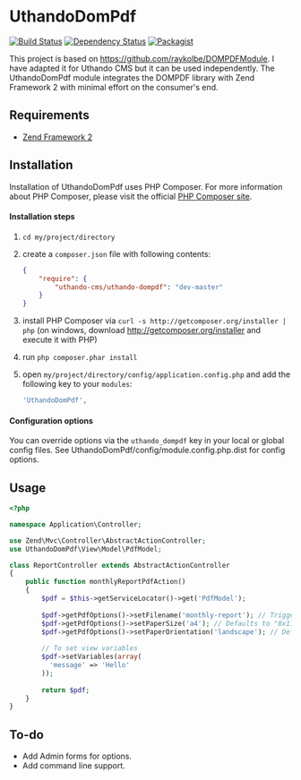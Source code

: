 UthandoDomPdf
============

[![Build Status](https://travis-ci.org/uthando-cms/uthando-dompdf.svg?branch=master)](https://travis-ci.org/uthando-cms/uthando-dompdf)
[![Dependency Status](https://www.versioneye.com/user/projects/55ed90c2211c6b0019001aa2/badge.svg?style=flat)](https://www.versioneye.com/user/projects/55ed90c2211c6b0019001aa2)
[![Packagist](https://img.shields.io/packagist/v/uthando-cms/uthando-dompdf.svg)](https://packagist.org/packages/uthando-cms/uthando-dompdf)

This project is based on https://github.com/raykolbe/DOMPDFModule.
I have adapted it for Uthando CMS but it can be used independently. The UthandoDomPdf module integrates the DOMPDF library with Zend Framework 2 with minimal
effort on the consumer's end.

## Requirements
  - [Zend Framework 2](http://www.github.com/zendframework/zf2)

## Installation
Installation of UthandoDomPdf uses PHP Composer. For more information about
PHP Composer, please visit the official [PHP Composer site](http://getcomposer.org/).

#### Installation steps

  1. `cd my/project/directory`
  2. create a `composer.json` file with following contents:

     ```json
     {
         "require": {
             "uthando-cms/uthando-dompdf": "dev-master"
         }
     }
     ```
  3. install PHP Composer via `curl -s http://getcomposer.org/installer | php` (on windows, download
     http://getcomposer.org/installer and execute it with PHP)
  4. run `php composer.phar install`
  5. open `my/project/directory/config/application.config.php` and add the following key to your `modules`: 

     ```php
     'UthandoDomPdf',
     ```
#### Configuration options
You can override options via the `uthando_dompdf` key in your local or global config files. See UthandoDomPdf/config/module.config.php.dist for config options.

## Usage

```php
<?php

namespace Application\Controller;

use Zend\Mvc\Controller\AbstractActionController;
use UthandoDomPdf\View\Model\PdfModel;

class ReportController extends AbstractActionController
{
    public function monthlyReportPdfAction()
    {
        $pdf = $this->getServiceLocator()->get('PdfModel');
        
        $pdf->getPdfOptions()->setFilename('monthly-report'); // Triggers PDF download, automatically appends ".pdf"
        $pdf->getPdfOptions()->setPaperSize('a4'); // Defaults to "8x11"
        $pdf->getPdfOptions()->setPaperOrientation('landscape'); // Defaults to "portrait"
        
        // To set view variables
        $pdf->setVariables(array(
          'message' => 'Hello'
        ));
        
        return $pdf;
    }
}
```

## To-do
  - Add Admin forms for options.
  - Add command line support.
